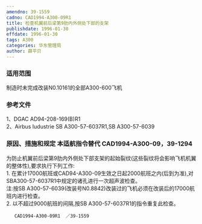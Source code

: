 ```yaml
---
amendno: 39-1559  
cadno: CAD1994-A300-09R1  
title: 检查机翼前后梁第9肋内外侧处下部的支架  
publishdate: 1996-01-30  
effdate: 1996-01-30  
tags: A300  
categories: 华东管理局  
author: 薛平贝  
---
```

  
### 适用范围  
制造时未完成改装N0.10161的全部A300-600飞机  
  
<!--more-->  
### 参考文件  
1、DGAC AD94-208-169(B)R1  
2、Airbus Iudustrie SB A300-57-6037R1,SB A300-57-6039  
  
### 原因、措施和规定 本适航指令替代 CAD1994-A300-09，39-1294  
为防止机翼前后梁第9肋内外侧处下部支架的起始裂纹(这些裂纹将会影响飞机机翼的整体性),要求执行下列工作:  
    1. 在累计17000航班或CAD94-A300-09生效之日起2000航班之内(后到为准),对SBA300-57-6037R1中规定的诸孔进行一次超声波检查。  
    注:按SB A300-57-6039(改装号N0.8842)改装过的飞机必须在改装后的17000航班内进行检查。  
    2. 以不超过9000航班的间隔,按SB A300-57-6037R1的指令重复此检查。  
  
       CAD1994-A300-09R1  ／39-1559  

